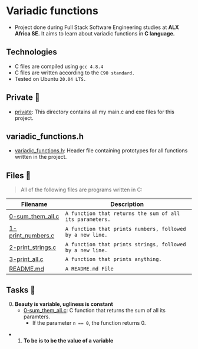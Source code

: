 # Variadic functions

* Project done during Full Stack Software Engineering studies at **ALX Africa SE.** It aims to learn about variadic functions in **C language.**

## Technologies
* C files are compiled using `gcc 4.8.4`
* C files are written according to the `C90 standard.`
* Tested on Ubuntu `20.04 LTS.`

## Private 📁
* [private](./private): This directory contains all my main.c and exe files for this project.

## variadic_functions.h
- [variadic_functions.h](./variadic_functions.h): Header file containing prototypes for all functions written in the project.

## Files 📃
> All of the following files are programs written in C:

**Filename** | **Description**
-------------|----------------
[0-sum_them_all.c](./0-sum_them_all.c) | `A function that returns the sum of all its parameters.`
[1-print_numbers.c](./1-print_numbers.c) | `A function that prints numbers, followed by a new line.`
[2-print_strings.c](./2-print_strings.c) | `A function that prints strings, followed by a new line.`
[3-print_all.c](./3-print_all.c) | `A function that prints anything.`
[README.md](./README.md) | `A README.md File`

## Tasks 📃

0. **Beauty is variable, ugliness is constant**
    * [0-sum_them_all.c](./0-sum_them_all.c): C function that returns the sum of all its paramters.
        - If the parameter `n == 0`, the function returns 0.


- 1. **To be is to be the value of a variable**
